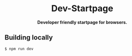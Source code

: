 <div align="center">
<h1>Dev-Startpage</h1>
<h4>Developer friendly startpage for browsers.</h4>
</div>

## Building locally
```bash
$ npm run dev
```
